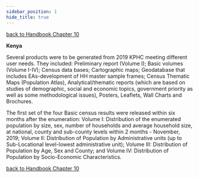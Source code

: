 ```yaml
---
sidebar_position: 1
hide_title: true
---
```


[back to Handbook Chapter 10](/docs/experiences-lessons-2020/Chapter-10/Introduction)

**Kenya**

Several products were to be generated from 2019 KPHC meeting different user needs. They included: Preliminary report (Volume I); Basic volumes (Volume I-IV); Census data bases; Cartographic maps; Geodatabase that includes EAs-development of HH master sample frames; Census Thematic Maps (Population Atlas), Analytical/thematic reports (which are based on studies of demographic, social and economic topics, government priority as well as some methodological issues), Posters, Leaflets, Wall Charts and Brochures. 

The first set of the four Basic census results were released within six months after the enumeration: Volume I: Distribution of the enumerated population by size, sex, number of households and average household size, at national, county and sub-county levels within 2 months - November, 2019; Volume II: Distribution of Population by Administrative units (up to Sub-Locational level-lowest administrative unit);  Volume III: Distribution of Population by Age, Sex and County; and Volume IV: Distribution of Population by Socio-Economic Characteristics. 






[back to Handbook Chapter 10](/docs/experiences-lessons-2020/Chapter-10/Introduction)
